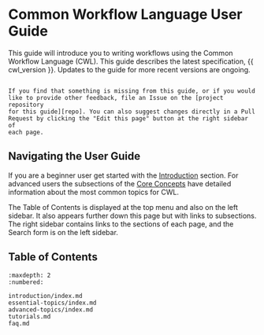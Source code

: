 # Common Workflow Language User Guide

This guide will introduce you to writing workflows using the
Common Workflow Language (CWL). This guide describes the latest
specification, {{ cwl_version }}. Updates to the guide for more recent
versions are ongoing.

```{admonition} Contributions and Feedback are Welcome!

If you find that something is missing from this guide, or if you would
like to provide other feedback, file an Issue on the [project repository
for this guide][repo]. You can also suggest changes directly in a Pull
Request by clicking the "Edit this page" button at the right sidebar of
each page.
```

## Navigating the User Guide

If you are a beginner user get started with the [Introduction](/introduction/index.md)
section. For advanced users the subsections of the
[Core Concepts](/essential-topics/index.md) have detailed information about the
most common topics for CWL.

The Table of Contents is displayed at the top menu and also on the left sidebar.
It also appears further down this page but with links to subsections. The right
sidebar contains links to the sections of each page, and the Search form is on
the left sidebar.

## Table of Contents

```{toctree}
:maxdepth: 2
:numbered:

introduction/index.md
essential-topics/index.md
advanced-topics/index.md
tutorials.md
faq.md
```

[repo]: https://github.com/common-workflow-language/user_guide/issues
